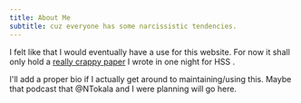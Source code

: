 ```yaml
---
title: About Me
subtitle: cuz everyone has some narcissistic tendencies.
---
```


I felt like that I would eventually have a use for this website. For now it shall only hold a [really crappy paper](/files/entropy-quantum-information.pdf) I wrote in one night for HSS .

I'll add a proper bio if I actually get around to maintaining/using this. Maybe that podcast that @NTokala and I were planning will go here.

